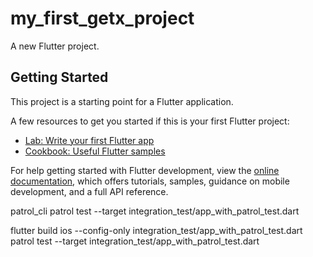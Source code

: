 # my_first_getx_project

A new Flutter project.

## Getting Started

This project is a starting point for a Flutter application.

A few resources to get you started if this is your first Flutter project:

- [Lab: Write your first Flutter app](https://docs.flutter.dev/get-started/codelab)
- [Cookbook: Useful Flutter samples](https://docs.flutter.dev/cookbook)

For help getting started with Flutter development, view the
[online documentation](https://docs.flutter.dev/), which offers tutorials,
samples, guidance on mobile development, and a full API reference.


patrol_cli
patrol test --target integration_test/app_with_patrol_test.dart

flutter build ios --config-only integration_test/app_with_patrol_test.dart
patrol test --target integration_test/app_with_patrol_test.dart

